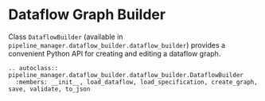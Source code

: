 # Dataflow Graph Builder

Class `DataflowBuilder` (available in `pipeline_manager.dataflow_builder.dataflow_builder`) provides a convenient Python API for creating and editing a dataflow graph.

```{eval-rst}
.. autoclass:: pipeline_manager.dataflow_builder.dataflow_builder.DataflowBuilder
  :members: __init__, load_dataflow, load_specification, create_graph, save, validate, to_json
```